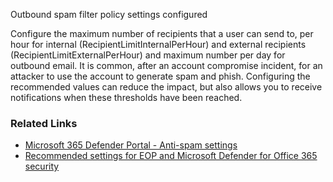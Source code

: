 Outbound spam filter policy settings configured

Configure the maximum number of recipients that a user can send to, per hour for internal (RecipientLimitInternalPerHour) and external recipients (RecipientLimitExternalPerHour) and maximum number per day for outbound email. It is common, after an account compromise incident, for an attacker to use the account to generate spam and phish. Configuring the recommended values can reduce the impact, but also allows you to receive notifications when these thresholds have been reached.

### Related Links

* [Microsoft 365 Defender Portal - Anti-spam settings](https://security.microsoft.com/antispam) 
* [Recommended settings for EOP and Microsoft Defender for Office 365 security](https://aka.ms/orca-atpp-docs-6)
